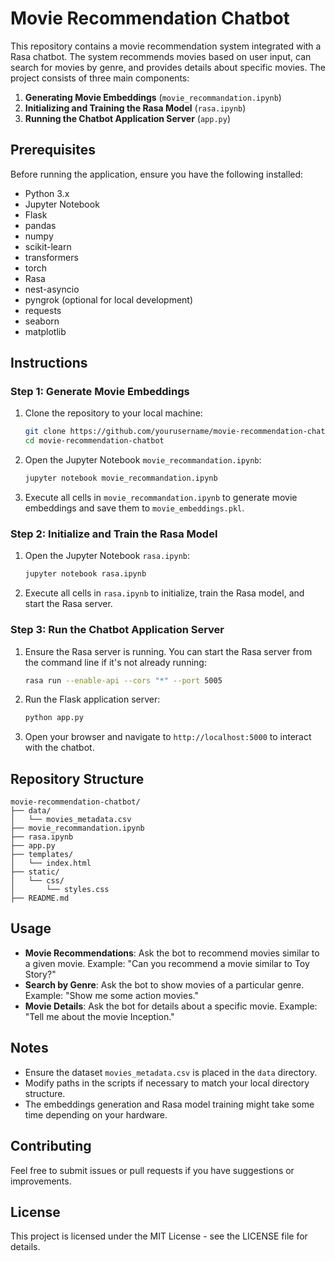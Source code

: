 # Movie Recommendation Chatbot

This repository contains a movie recommendation system integrated with a Rasa chatbot. The system recommends movies based on user input, can search for movies by genre, and provides details about specific movies. The project consists of three main components:

1. **Generating Movie Embeddings** (`movie_recommandation.ipynb`)
2. **Initializing and Training the Rasa Model** (`rasa.ipynb`)
3. **Running the Chatbot Application Server** (`app.py`)

## Prerequisites

Before running the application, ensure you have the following installed:

- Python 3.x
- Jupyter Notebook
- Flask
- pandas
- numpy
- scikit-learn
- transformers
- torch
- Rasa
- nest-asyncio
- pyngrok (optional for local development)
- requests
- seaborn
- matplotlib

## Instructions

### Step 1: Generate Movie Embeddings

1. Clone the repository to your local machine:

    ```bash
    git clone https://github.com/yourusername/movie-recommendation-chatbot.git
    cd movie-recommendation-chatbot
    ```

2. Open the Jupyter Notebook `movie_recommandation.ipynb`:

    ```bash
    jupyter notebook movie_recommandation.ipynb
    ```

3. Execute all cells in `movie_recommandation.ipynb` to generate movie embeddings and save them to `movie_embeddings.pkl`.

### Step 2: Initialize and Train the Rasa Model

1. Open the Jupyter Notebook `rasa.ipynb`:

    ```bash
    jupyter notebook rasa.ipynb
    ```

2. Execute all cells in `rasa.ipynb` to initialize, train the Rasa model, and start the Rasa server.

### Step 3: Run the Chatbot Application Server

1. Ensure the Rasa server is running. You can start the Rasa server from the command line if it's not already running:

    ```bash
    rasa run --enable-api --cors "*" --port 5005
    ```

2. Run the Flask application server:

    ```bash
    python app.py
    ```

3. Open your browser and navigate to `http://localhost:5000` to interact with the chatbot.

## Repository Structure

```plaintext
movie-recommendation-chatbot/
├── data/
│   └── movies_metadata.csv
├── movie_recommandation.ipynb
├── rasa.ipynb
├── app.py
├── templates/
│   └── index.html
├── static/
│   └── css/
│       └── styles.css
├── README.md
```

## Usage

- **Movie Recommendations**: Ask the bot to recommend movies similar to a given movie. Example: "Can you recommend a movie similar to Toy Story?"
- **Search by Genre**: Ask the bot to show movies of a particular genre. Example: "Show me some action movies."
- **Movie Details**: Ask the bot for details about a specific movie. Example: "Tell me about the movie Inception."

## Notes

- Ensure the dataset `movies_metadata.csv` is placed in the `data` directory.
- Modify paths in the scripts if necessary to match your local directory structure.
- The embeddings generation and Rasa model training might take some time depending on your hardware.

## Contributing

Feel free to submit issues or pull requests if you have suggestions or improvements.

## License

This project is licensed under the MIT License - see the LICENSE file for details.
